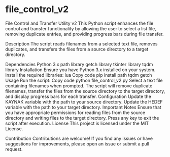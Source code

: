 # file_control_v2
 File Control and Transfer Utility v2
This Python script enhances the file control and transfer functionality by allowing the user to select a list file, removing duplicate entries, and providing progress bars during file transfer.

Description
The script reads filenames from a selected text file, removes duplicates, and transfers the files from a source directory to a target directory.

Dependencies
Python 3.x
path library
getch library
tkinter library
tqdm library
Installation
Ensure you have Python 3.x installed on your system.
Install the required libraries:
lua
Copy code
pip install path tqdm getch
Usage
Run the script:
Copy code
python file_control_v2.py
Select a text file containing filenames when prompted.
The script will remove duplicate filenames, transfer the files from the source directory to the target directory, and display progress bars for each transfer.
Configuration
Update the KAYNAK variable with the path to your source directory.
Update the HEDEF variable with the path to your target directory.
Important Notes
Ensure that you have appropriate permissions for reading files from the source directory and writing files to the target directory.
Press any key to exit the script after execution.
License
This project is licensed under the MIT License.

Contribution
Contributions are welcome! If you find any issues or have suggestions for improvements, please open an issue or submit a pull request.
